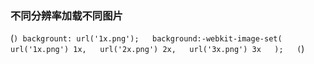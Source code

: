 ### 不同分辨率加载不同图片
(```)
backgrount: url('1x.png');  
background:-webkit-image-set(  
  url('1x.png') 1x,  
  url('2x.png') 2x,  
  url('3x.png') 3x  
);  
(```)
